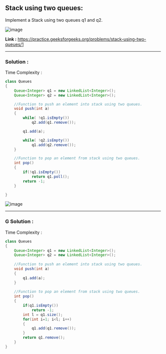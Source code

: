 ## Stack using two queues:
Implement a Stack using two queues q1 and q2.

![image](https://user-images.githubusercontent.com/23376002/158067513-e6d70dcf-6aba-4a09-8bb3-8bf875fdad98.png)

**Link :** https://practice.geeksforgeeks.org/problems/stack-using-two-queues/1


--------------------------------------------------------------------------------------------------------------------------------------------------


### Solution :

Time Complexity : 


```java
class Queues
{
    Queue<Integer> q1 = new LinkedList<Integer>();
    Queue<Integer> q2 = new LinkedList<Integer>();

    //Function to push an element into stack using two queues.
    void push(int a)
    {
        while( !q1.isEmpty())
            q2.add(q1.remove());

        q1.add(a);

        while( !q2.isEmpty())
            q1.add(q2.remove());
    }

    //Function to pop an element from stack using two queues. 
    int pop()
    {
        if(!q1.isEmpty())
            return q1.poll();
        return -1;
    }

}
```

![image](https://user-images.githubusercontent.com/23376002/210106259-f67494a4-e7a9-4741-ae94-ac4edc0a4b01.png)


--------------------------------------------------------------------------------------------------------------------------------------------------


### G Solution :

Time Complexity : 


```java
class Queues
{
    Queue<Integer> q1 = new LinkedList<Integer>();
    Queue<Integer> q2 = new LinkedList<Integer>();
    
    //Function to push an element into stack using two queues.
    void push(int a)
    {
        q1.add(a);
    }
    
    //Function to pop an element from stack using two queues. 
    int pop()
    {
        if(q1.isEmpty())
            return -1;
        int l = q1.size();
        for(int i=1; i<l; i++)
        {
            q1.add(q1.remove());
        }
        return q1.remove();
    }
}
```

